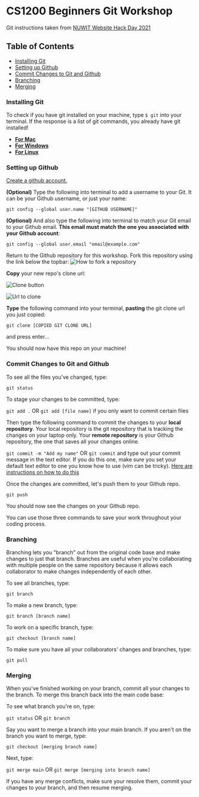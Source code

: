# CS1200 Beginners Git Workshop

Git instructions taken from [NUWIT Website Hack Day 2021](https://github.com/britneyart80/hack_day_2021)

## Table of Contents
- [Installing Git](#installing-git)
- [Setting up Github](#setup)
- [Commit Changes to Git and Github](#commit-changes)
- [Branching](#branching)
- [Merging](#merging)

<a name="installing-git"></a>
### Installing Git 
To check if you have git installed on your machine, type `$ git` into your terminal. If the response is a list of git commands, you already have git installed!

- **[For Mac](http://git-scm.com/download/mac)**
- **[For Windows](https://www.computerhope.com/issues/ch001927.htm)**
- **[For Linux](https://git-scm.com/download/linux)**

<a name="setup"></a>
### Setting up Github
[Create a github account.](https://github.com/join)

**(Optional)** Type the following into terminal to add a username to your Git. It can be your Github username, or just your name:

`git config --global user.name "[GITHUB USERNAME]"`

**(Optional)** And also type the following into terminal to match your Git email to your Github email. **This email must match the one you associated with your Github account**:

`git config --global user.email "email@example.com"`

Return to the Github repository for this workshop. Fork this repository using the link below the topbar:
  ![How to fork a repository](https://help.github.com/assets/images/help/repository/fork_button.jpg)
  
**Copy** your new repo's clone url:

![Clone button](https://help.github.com/assets/images/help/repository/clone-repo-clone-url-button.png)

![Url to clone](https://help.github.com/assets/images/help/repository/https-url-clone.png)

**Type** the following command into your terminal, **pasting** the git clone url you just copied:

```git clone [COPIED GIT CLONE URL]```

and press enter...

You should now have this repo on your machine!

<a name="commit-changes"></a>
### Commit Changes to Git and Github

To see all the files you've changed, type:

`git status`

To stage your changes to be committed, type:

`git add .` OR
`git add [file name]` if you only want to commit certain files

Then type the following command to commit the changes to your **local repository**. Your local repository is the git repository that is tracking the changes on your laptop only. Your **remote repository** is your Github repository, the one that saves all your changes online.

`git commit -m "Add my name"` OR
`git commit` and type out your commit message in the text editor. If you do this one, make sure you set your default text editor to one you know how to use (vim can be tricky). [Here are instructions on how to do this](https://docs.github.com/en/get-started/getting-started-with-git/associating-text-editors-with-git)

Once the changes are committed, let's push them to your Github repo.

`git push`

You should now see the changes on your Github repo.

You can use those three commands to save your work throughout your coding process.

<a name="branching"></a>
### Branching

Branching lets you "branch" out from the original code base and make changes to just that branch. Branches are useful when you're collaborating with multiple people on the same repository because it allows each collaborator to make changes independently of each other.

To see all branches, type:

`git branch`

To make a new branch, type:

`git branch [branch name]`

To work on a specific branch, type:

`git checkout [branch name]`

To make sure you have all your collaborators' changes and branches, type:

`git pull`

<a name="merging"></a>
### Merging

When you've finished working on your branch, commit all your changes to the branch. To merge this branch back into the main code base:

To see what branch you're on, type:

`git status` OR `git branch`

Say you want to merge a branch into your main branch. If you aren't on the branch you want to merge, type:

`git checkout [merging branch name]`

Next, type:

`git merge main` OR `git merge [merging into branch name]`

If you have any merge conflicts, make sure your resolve them, commit your changes to your branch, and then resume merging.
